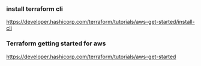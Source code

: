 ### install terraform cli
https://developer.hashicorp.com/terraform/tutorials/aws-get-started/install-cli


### Terraform getting started for aws

https://developer.hashicorp.com/terraform/tutorials/aws-get-started


